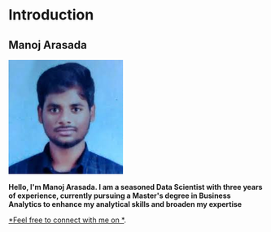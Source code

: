 # Introduction

## Manoj Arasada
![Manoj Arasada](manoj_arasada_linkedin.jpg)

**Hello, I'm Manoj Arasada. I am a seasoned Data Scientist with three years of experience, currently pursuing a Master's degree in Business Analytics to enhance my analytical skills and broaden my expertise**

[*Feel free to connect with me on *](https://github.com/manoj-arasada).
